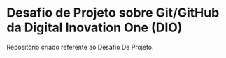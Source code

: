 # Desafio de Projeto sobre Git/GitHub da Digital Inovation One (DIO)

Repositório criado referente ao Desafio De Projeto.
